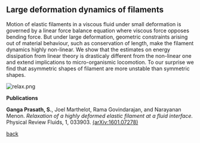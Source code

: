 ## Large deformation dynamics of filaments

Motion of elastic filaments in a viscous fluid under small deformation is governed by a linear force balance equation where viscous force opposes bending force. But under large deformation, geometric constraints arising out of material behaviour, such as conservation of length, make the filament dynamics highly non-linear. We show that the estimates on energy dissipation from linear theory is drasticaly different from the non-linear one and extend implications to micro-organismic locomotion. To our surprise we find that asymmetric shapes of filament are more unstable than symmetric shapes.

<!--![asymmetric.jpg]({{site.baseurl}}/asymmetric.jpg){:height="50%" width="50%"}-->
![relax.png]({{site.baseurl}}/relax.png)

**Publications**

**Ganga Prasath, S.**, Joel Marthelot, Rama Govindarajan, and Narayanan Menon. _Relaxation of a highly deformed elastic filament at a fluid interface._ Physical Review Fluids, 1, 033903. [(arXiv:1601.07278)](https://arxiv.org/abs/1601.07278)

[back](./research)
